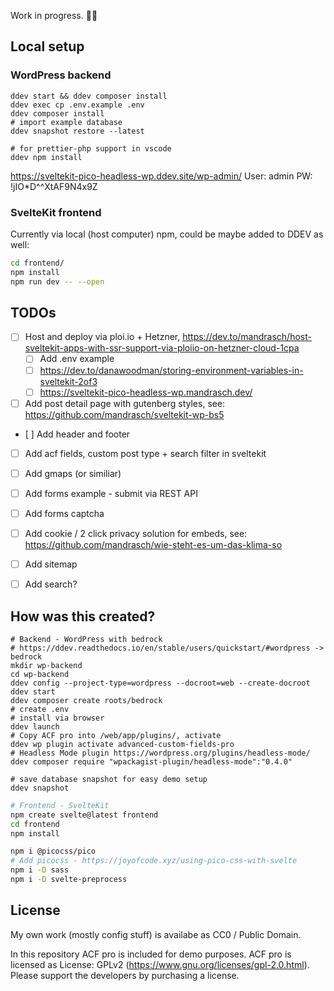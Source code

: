 Work in progress. 👨‍💻

## Local setup 

### WordPress backend

```
ddev start && ddev composer install
ddev exec cp .env.example .env
ddev composer install
# import example database
ddev snapshot restore --latest

# for prettier-php support in vscode
ddev npm install
```

https://sveltekit-pico-headless-wp.ddev.site/wp-admin/
User: admin
PW: !jIO*D^^XtAF9N4x9Z

### SvelteKit frontend

Currently via local (host computer) npm, could be maybe added to DDEV as well:

```bash
cd frontend/
npm install
npm run dev -- --open
```

## TODOs

- [ ] Host and deploy via ploi.io + Hetzner, https://dev.to/mandrasch/host-sveltekit-apps-with-ssr-support-via-ploiio-on-hetzner-cloud-1cpa
    - [ ] Add .env example
    - [ ] https://dev.to/danawoodman/storing-environment-variables-in-sveltekit-2of3
    - [ ] https://sveltekit-pico-headless-wp.mandrasch.dev/
- [ ] Add post detail page with gutenberg styles, see: https://github.com/mandrasch/sveltekit-wp-bs5
- [ ] Add header and footer
- [ ] Add acf fields, custom post type + search filter in sveltekit
- [ ] Add gmaps (or similiar)
- [ ] Add forms example - submit via REST API
- [ ] Add forms captcha
- [ ] Add cookie / 2 click privacy solution for embeds, see: https://github.com/mandrasch/wie-steht-es-um-das-klima-so
- [ ] Add sitemap
- [ ] Add search?


## How was this created?

```
# Backend - WordPress with bedrock
# https://ddev.readthedocs.io/en/stable/users/quickstart/#wordpress -> bedrock
mkdir wp-backend
cd wp-backend
ddev config --project-type=wordpress --docroot=web --create-docroot
ddev start
ddev composer create roots/bedrock
# create .env
# install via browser 
ddev launch
# Copy ACF pro into /web/app/plugins/, activate
ddev wp plugin activate advanced-custom-fields-pro
# Headless Mode plugin https://wordpress.org/plugins/headless-mode/
ddev composer require "wpackagist-plugin/headless-mode":"0.4.0"

# save database snapshot for easy demo setup
ddev snapshot
```

```bash
# Frontend - SvelteKit
npm create svelte@latest frontend
cd frontend
npm install

npm i @picocss/pico
# Add picocss - https://joyofcode.xyz/using-pico-css-with-svelte
npm i -D sass
npm i -D svelte-preprocess
```

## License

My own work (mostly config stuff) is availabe as CC0 / Public Domain.

In this repository ACF pro is included for demo purposes. ACF pro is licensed as License: GPLv2 (https://www.gnu.org/licenses/gpl-2.0.html). Please support the developers by purchasing a license.